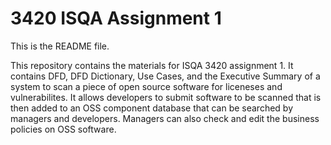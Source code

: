 # 3420 ISQA Assignment 1

This is the README file.

This repository contains the materials for ISQA 3420 assignment 1. It contains DFD, DFD Dictionary, Use Cases, and the Executive Summary of a system to scan a piece of open source software for liceneses and vulnerabilites. It allows developers to submit software to be scanned that is then added to an OSS component database that can be searched by managers and developers. Managers can also check and edit the business policies on OSS software.
